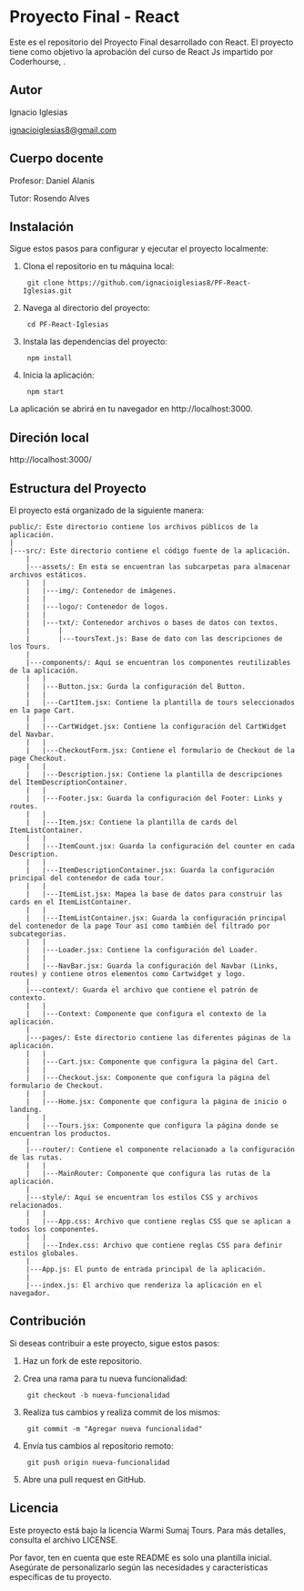 # Proyecto Final - React

Este es el repositorio del Proyecto Final desarrollado con React. El proyecto tiene como objetivo la aprobación del curso de React Js impartido por Coderhourse, .


## Autor

Ignacio Iglesias

ignacioiglesias8@gmail.com


## Cuerpo docente

Profesor: Daniel Alanis

Tutor: Rosendo Alves


## Instalación

Sigue estos pasos para configurar y ejecutar el proyecto localmente:

1. Clona el repositorio en tu máquina local:

        git clone https://github.com/ignacioiglesias8/PF-React-Iglesias.git

2. Navega al directorio del proyecto:

        cd PF-React-Iglesias

3. Instala las dependencias del proyecto:

        npm install

4. Inicia la aplicación:

        npm start

La aplicación se abrirá en tu navegador en http://localhost:3000.


## Direción local

http://localhost:3000/


## Estructura del Proyecto

El proyecto está organizado de la siguiente manera:

    public/: Este directorio contiene los archivos públicos de la aplicación.
    |
    |---src/: Este directorio contiene el código fuente de la aplicación.
        |
        |---assets/: En esta se encuentran las subcarpetas para almacenar archivos estáticos.
        |   |
        |   |---img/: Contenedor de imágenes.
        |   |
        |   |---logo/: Contenedor de logos.
        |   |
        |   |---txt/: Contenedor archivos o bases de datos con textos.
        |       |
        |       |---toursText.js: Base de dato con las descripciones de los Tours.
        |
        |---components/: Aquí se encuentran los componentes reutilizables de la aplicación.
        |   |
        |   |---Button.jsx: Gurda la configuración del Button.
        |   |
        |   |---CartItem.jsx: Contiene la plantilla de tours seleccionados en la page Cart.
        |   |
        |   |---CartWidget.jsx: Contiene la configuración del CartWidget del Navbar.
        |   |
        |   |---CheckoutForm.jsx: Contiene el formulario de Checkout de la page Checkout.
        |   |
        |   |---Description.jsx: Contiene la plantilla de descripciones del ItemDescriptionContainer.
        |   |
        |   |---Footer.jsx: Guarda la configuración del Footer: Links y routes.
        |   |
        |   |---Item.jsx: Contiene la plantilla de cards del ItemListContainer.
        |   |
        |   |---ItemCount.jsx: Guarda la configuración del counter en cada Description.
        |   |
        |   |---ItemDescriptionContainer.jsx: Guarda la configuración principal del contenedor de cada tour.
        |   |
        |   |---ItemList.jsx: Mapea la base de datos para construir las cards en el ItemListContainer.
        |   |
        |   |---ItemListContainer.jsx: Guarda la configuración principal del contenedor de la page Tour así como también del filtrado por subcategorias.
        |   |
        |   |---Loader.jsx: Contiene la configuración del Loader.
        |   |
        |   |---NavBar.jsx: Guarda la configuración del Navbar (Links, routes) y contiene otros elementos como Cartwidget y logo. 
        |
        |---context/: Guarda el archivo que contiene el patrón de contexto.
        |   |
        |   |---Context: Componente que configura el contexto de la aplicación.
        |
        |---pages/: Este directorio contiene las diferentes páginas de la aplicación.
        |   |
        |   |---Cart.jsx: Componente que configura la página del Cart.
        |   |
        |   |---Checkout.jsx: Componente que configura la página del formulario de Checkout.
        |   |
        |   |---Home.jsx: Componente que configura la página de inicio o landing.
        |   |
        |   |---Tours.jsx: Componente que configura la página donde se encuentran los productos.
        |
        |---router/: Contiene el componente relacionado a la configuración de las rutas.
        |   |
        |   |---MainRouter: Componente que configura las rutas de la aplicación.
        |
        |---style/: Aquí se encuentran los estilos CSS y archivos relacionados.
        |   |
        |   |---App.css: Archivo que contiene reglas CSS que se aplican a todos los componentes.
        |   |
        |   |---Index.css: Archivo que contiene reglas CSS para definir estilos globales.
        |
        |---App.js: El punto de entrada principal de la aplicación.
        |
        |---index.js: El archivo que renderiza la aplicación en el navegador.


## Contribución

Si deseas contribuir a este proyecto, sigue estos pasos:

1. Haz un fork de este repositorio.

2. Crea una rama para tu nueva funcionalidad:

        git checkout -b nueva-funcionalidad

3. Realiza tus cambios y realiza commit de los mismos:

        git commit -m "Agregar nueva funcionalidad"

4. Envía tus cambios al repositorio remoto:

        git push origin nueva-funcionalidad

5. Abre una pull request en GitHub.


## Licencia

Este proyecto está bajo la licencia Warmi Sumaj Tours. Para más detalles, consulta el archivo LICENSE.

Por favor, ten en cuenta que este README es solo una plantilla inicial. Asegúrate de personalizarlo según las necesidades y características específicas de tu proyecto.
